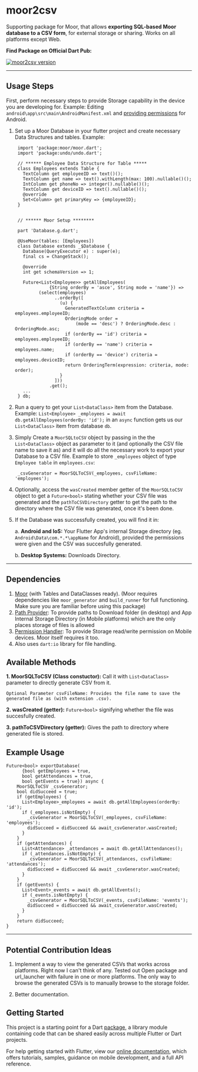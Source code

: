 # moor2csv

Supporting package for Moor, that allows **exporting SQL-based Moor database to a CSV form**, for external storage or sharing. Works on all platforms except Web.

**Find Package on Official Dart Pub:**

[![moor2csv version](https://img.shields.io/pub/v/moor2csv.svg)](https://pub.dev/packages/moor2csv)

----

## Usage Steps

First, perform necessary steps to provide Storage capability in the device you are developing for.
Example: Editing `android\app\src\main\AndroidManifest.xml` and [providing permissions](https://developer.android.com/about/versions/11/privacy/permissions) for Android.

1. Set up a Moor Database in your flutter project and create necessary Data Structures and tables. Example:

        import 'package:moor/moor.dart';
        import 'package:undo/undo.dart';

        // ****** Employee Data Structure for Table *****
        class Employees extends Table {
          TextColumn get employeeID => text()();
          TextColumn get name => text().withLength(max: 100).nullable()();
          IntColumn get phoneNo => integer().nullable()();
          TextColumn get deviceID => text().nullable()();
          @override
          Set<Column> get primaryKey => {employeeID};
        }


        // ****** Moor Setup ********

        part 'Database.g.dart';

        @UseMoor(tables: [Employees])
        class Database extends _$Database {
          Database(QueryExecutor e) : super(e);
          final cs = ChangeStack();

          @override
          int get schemaVersion => 1;

          Future<List<Employee>> getAllEmployees(
                    {String orderBy = 'asce', String mode = 'name'}) =>
                (select(employees)
                      ..orderBy([
                        (u) {
                          GeneratedTextColumn criteria = employees.employeeID;
                          OrderingMode order =
                              (mode == 'desc') ? OrderingMode.desc : OrderingMode.asc;
                          if (orderBy == 'id') criteria = employees.employeeID;
                          if (orderBy == 'name') criteria = employees.name;
                          if (orderBy == 'device') criteria = employees.deviceID;
                          return OrderingTerm(expression: criteria, mode: order);
                        }
                      ]))
                    .get();
          ...
        } db;

2. Run a query to get your `List<DataClass>` item from the Database.  
Example: `List<Employee> _employees = await db.getAllEmployees(orderBy: 'id');` in an `async` function gets us our `List<DataClass>` item from database `db`.

3. Simply Create a `MoorSQLtoCSV` object by passing in the the `List<DataClass>` object as parameter to it (and optionally the CSV file name to save it as) and it will do all the necessary work to export your Database to a CSV file. Example to store `_employees` object of type `Employee table` in `employees.csv`:

        _csvGenerator = MoorSQLToCSV(_employees, csvFileName: 'employees');

4. Optionally, access the `wasCreated` member getter of the `MoorSQLtoCSV` object to get a `Future<bool>` stating whether your CSV file was generated and the `pathToCSVDirectory` getter to get the path to the directory where the CSV file was generated, once it's been done.

5. If the Database was successfully created, you will find it in:

    a. **Android and IoS:** Your Flutter App's internal Storage directory (eg. `Android\Data\com.*.*\appName` for Android), provided the permissions were given and the CSV was succesfully generated.

    b. **Desktop Systems:** Downloads Directory.

----

## Dependencies

1. [Moor](https://pub.dev/packages/moor) (with Tables and DataClasses ready). (Moor requires dependencies like `moor_generator` and `build_runner` for full functioning. Make sure you are familiar before using this package)
2. [Path Provider](https://pub.dev/packages/path_provider): To provide paths to Download folder (in desktop) and App Internal Storage Directory (in Mobile platforms) which are the only places storage of files is allowed
3. [Permission Handler](https://pub.dev/packages/permission_handler): To provide Storage read/write permission on Mobile devices. Moor itself requires it too.
4. Also uses `dart:io` library for file handling.

## Available Methods

**1. MoorSQLToCSV (Class constuctor):** Call it with `List<DataClass>` parameter to directly generate CSV from it.

    Optional Parameter csvFileName: Provides the file name to save the generated file as (with extension .csv).

**2. wasCreated (getter):** `Future<bool>` signifying whether the file was succesfully created.

**3. pathToCSVDirectory (getter):** Gives the path to directory where generated file is stored.

## Example Usage

    Future<bool> exportDatabase(
          {bool getEmployees = true,
          bool getAttendances = true,
          bool getEvents = true}) async {
        MoorSQLToCSV _csvGenerator;
        bool didSucceed = true;
        if (getEmployees) {
          List<Employee>_employees = await db.getAllEmployees(orderBy: 'id');
          if (_employees.isNotEmpty) {
            _csvGenerator = MoorSQLToCSV(_employees, csvFileName: 'employees');
            didSucceed = didSucceed && await_csvGenerator.wasCreated;
          }
        }
        if (getAttendances) {
          List<Attendance> _attendances = await db.getAllAttendances();
          if (_attendances.isNotEmpty) {
            _csvGenerator = MoorSQLToCSV(_attendances, csvFileName: 'attendances');
            didSucceed = didSucceed && await _csvGenerator.wasCreated;
          }
        }
        if (getEvents) {
          List<Event>_events = await db.getAllEvents();
          if (_events.isNotEmpty) {
            _csvGenerator = MoorSQLToCSV(_events, csvFileName: 'events');
            didSucceed = didSucceed && await_csvGenerator.wasCreated;
          }
        }
        return didSucceed;
    }

----

## Potential Contribution Ideas

1. Implement a way to view the generated CSVs that works across platforms. Right now I can't think of any. Tested out Open package and url_launcher with failure in one or more platforms. The only way to browse the generated CSVs is to manually browse to the storage folder.

2. Better documentation.

## Getting Started

This project is a starting point for a Dart
[package](https://flutter.dev/developing-packages/),
a library module containing code that can be shared easily across
multiple Flutter or Dart projects.

For help getting started with Flutter, view our
[online documentation](https://flutter.dev/docs), which offers tutorials,
samples, guidance on mobile development, and a full API reference.
